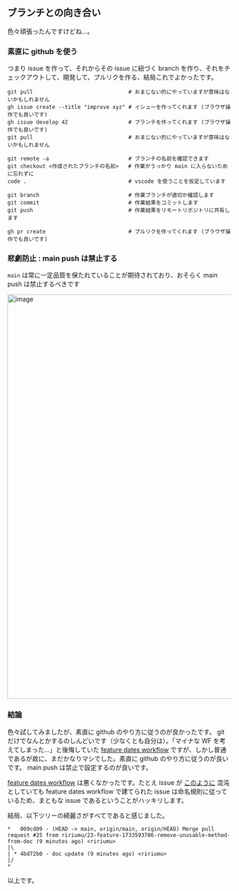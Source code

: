 ## ブランチとの向き合い

色々頑張ったんですけどね...。

### 素直に github を使う

つまり issue を作って、それからその issue に紐づく branch を作り、それをチェックアウトして、開発して、プルリクを作る、結局これでよかったです。

```
git pull                              # おまじない的にやっていますが意味はないかもしれません
gh issue create --title "improve xyz" # イシューを作ってくれます (ブラウザ操作でも良いです)
gh issue develop 42                   # ブランチを作ってくれます (ブラウザ操作でも良いです)
git pull                              # おまじない的にやっていますが意味はないかもしれません

git remote -a                         # ブランチの名前を確認できます
git checkout <作成されたブランチの名前>   # 作業がうっかり main に入らないために忘れずに
code .                                # vscode を使うことを仮定しています

git branch                            # 作業ブランチが適切か確認します
git commit                            # 作業結果をコミットします
git push                              # 作業結果をリモートリポジトリに共有します

gh pr create                          # プルリクを作ってくれます (ブラウザ操作でも良いです)
```

### 悲劇防止 : main push は禁止する

`main` は常に一定品質を保たれていることが期待されており、おそらく main push は禁止するべきです

<img width="909" alt="image" src="https://github.com/user-attachments/assets/30469d8b-ca92-4d4e-a25f-5c8bfb678c93">

### 結論

色々試してみましたが、素直に github のやり方に従うのが良かったです。 git だけでなんとかするのしんどいです（少なくとも自分は）。「マイナな WF を考えてしまった…」と後悔していた [feature dates workflow](https://github.com/ririumu/isu-1733559044/blob/8b1d503f1c1976e1318a3b09204b1bd48387cf26/doc-about-feature-dates-workflow.md?plain=1) ですが、しかし普通であるが故に、まだかなりマシでした。素直に github のやり方に従うのが良いです。 main push は禁止で設定するのが良いです。

[feature dates workflow](https://github.com/ririumu/isu-1733559044/blob/8b1d503f1c1976e1318a3b09204b1bd48387cf26/doc-about-feature-dates-workflow.md?plain=1) は悪くなかったです。たとえ issue が [このように](https://github.com/ririumu/isu-1733559044/issues?q=is%3Aissue+is%3Aclosed) 混沌としていても feature dates workflow で建てられた issue は命名規則に従っているため、まともな issue であるということがハッキリします。

結局、以下ツリーの綺麗さがすべてであると感じました。

```
*   009cd09 - (HEAD -> main, origin/main, origin/HEAD) Merge pull request #25 from ririumu/23-feature-1733593706-remove-unusable-method-from-doc (9 minutes ago) <ririumu>
|\
| * 4bd72b0 - doc update (9 minutes ago) <ririumu>
|/
*
```

以上です。

